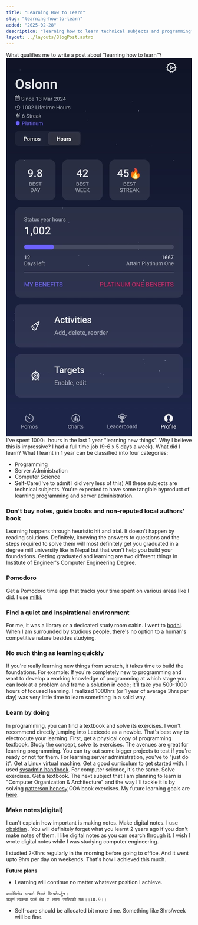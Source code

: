```yaml
---
title: "Learning How to Learn"
slug: "learning-how-to-learn"
added: "2025-02-28"
description: "learning how to learn technical subjects and programming"
layout: ../layouts/BlogPost.astro
---
```


What qualifies me to write a post about "learning how to learn"?
![](../attachments/study%20hours.jpeg)
I've spent 1000+ hours in the last 1 year "learning new things".
Why I believe this is impressive?
I had a full time job (9-6 x 5 days a week).
What did I learn?
What I learnt in 1 year can be classified into four categories:
- Programming
- Server Administration
- Computer Science
- Self-Care(I've to admit I did very less of this)
All these subjects are technical subjects. You're expected to have some tangible byproduct of learning programming and server administration. 
### Don't buy notes, guide books and non-reputed local authors' book
Learning happens through heuristic hit and trial. It doesn't happen by reading solutions. Definitely, knowing the answers to questions and the steps required to solve them will most definitely get you graduated in a degree mill university like in Nepal but that won't help you build your foundations. Getting graduated and learning are two different things in Institute of Engineer's Computer Engineering Degree.
### Pomodoro
Get a Pomodoro time app that tracks your time spent on various areas like I did. I use [milki](https://www.milki.app/).
### Find a quiet and inspirational environment
For me, it was a library or a dedicated study room cabin. I went to [bodhi](https://www.facebook.com/p/Bodhi-the-study-room-working-space-and-hostel-100063615489051/). When I am surrounded by studious people, there's no option to a human's competitive nature besides studying. 
### No such thing as learning quickly
If you're really learning new things from scratch, it takes time to build the foundations. For example: If you're completely new to programming and want to develop a working knowledge of programming at which stage you can look at a problem and frame a solution in code; it'll take you 500-1000 hours of focused learning.
I realized 1000hrs (or 1 year of average 3hrs per day) was very little time to learn something in a solid way.
### Learn by doing
In programming, you can find a textbook and solve its exercises. I won't recommend directly jumping into Leetcode as a newbie. That's best way to electrocute your learning. First, get a physical copy of programming textbook. Study the concept, solve its exercises. The avenues are great for learning programming. You can try out some bigger projects to test if you're ready or not for them.
For learning server administration, you've to "just do it". Get a Linux virtual machine. Get a good curriculum to get started with. I used [sysadmin handbook](https://www.amazon.com/UNIX-Linux-System-Administration-Handbook/dp/0134277554).
For computer science, it's the same. Solve exercises. Get a textbook. The next subject that I am planning to learn is "Computer Organization & Architecture" and the way I'll tackle it is by solving [patterson henesy](https://acs.pub.ro/~cpop/SMPA/Computer%20Architecture%20A%20Quantitative%20Approach%20(5th%20edition).pdf) COA book exercises. My future learning goals are [here](https://rbcrossley.github.io/post/learning-why-of-devops/).
### Make notes(digital)
I can't explain how important is making notes. Make digital notes. I use [obsidian](https://obsidian.md/) . You will definitely forget what you learnt 2 years ago if you don't make notes of them. I like digital notes as you can search through it. I wish I wrote digital notes while I was studying computer engineering.

I studied 2-3hrs regularly in the morning before going to office. And it went upto 9hrs per day on weekends. That's how I achieved this much.

**Future plans**
- Learning will continue no matter whatever position I achieve.
```
कार्यमित्येव यत्कर्म नियतं क्रियतेऽर्जुन।  
सङ्गं त्यक्त्वा फलं चैव स त्यागः सात्त्विको मतः।।18.9।।
```
- Self-care should be allocated bit more time. Something like 3hrs/week will be fine. 
